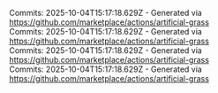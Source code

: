 Commits: 2025-10-04T15:17:18.629Z - Generated via https://github.com/marketplace/actions/artificial-grass
<br>
Commits: 2025-10-04T15:17:18.629Z - Generated via https://github.com/marketplace/actions/artificial-grass
<br>
Commits: 2025-10-04T15:17:18.629Z - Generated via https://github.com/marketplace/actions/artificial-grass
<br>
Commits: 2025-10-04T15:17:18.629Z - Generated via https://github.com/marketplace/actions/artificial-grass
<br>
